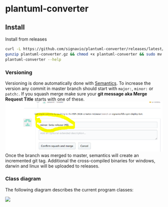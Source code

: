 # plantuml-converter

## Install
Install from releases
```bash
curl -L https://github.com/signavio/plantuml-converter/releases/latest/download/plantuml-converter_$(uname -s)_amd64.gz -o plantuml-converter.gz
gunzip plantuml-converter.gz && chmod +x plantuml-converter && sudo mv plantuml-converter /usr/local/bin/plantuml-converter
plantuml-converter --help
```

### Versioning
Versioning is done automatically done with [Semantics](https://github.com/stevenmatthewt/semantics).
To increase the version any commit in master branch should start with `major:`, `minor:` or `patch:`.
If you squash merge make sure your **git message aka Merge Request Title** starts with one of these.
![](images/release.png)
Once the branch was merged to master, semantics will create an incremented git tag.
Additional the cross-compiled binaries for windows, darwin and linux will be uploaded to releases.

### Class diagram

The following diagram describes the current program classes:

<!-- @startuml
class PlantUmlBlock{
  {field} lineNumber int
  {field} content string
  {field} markdownLink string
  {field} startNumber int
}

class PlantUmlFile{
  {field} filePath string
  {field} fileContent string
  {field} updatedContent string
  {field} blocks []PlantUmlBlock
}

class PlantUml{
  {field} files  []PlantUmlFile
  {field} ScanDirectory string
  {field} Pattern string
}
PlantUml "1" *-- "many" PlantUmlFile : contains
PlantUmlFile "1" *-- "many" PlantUmlBlock : contains
@enduml -->
![](https://plantuml.signavio.com/png/UDfqa35B134GXVlyYY6bS8MjfOgLo89OYSLSCgV3JYQIp277iVzTzk0WkR1jFjxBzoO8rWgJeDf7aaV9OJuxWFE1IU82maflnxId0gpMW93LI0sg5TRl1YGiSyn_-iewZxGQ5ciA5-TwWnSMQWKEB3IX_OnLAtdQiZZ-HZIActo_3gtm-TKj7tLkLIeqcTMruUy1zPaB1SlbD7uveHaLlOB5NMl0ttkus-t09zIJxqu13vTB8sjrtVj6vZAZ3Vq7003__w_-g8i=)